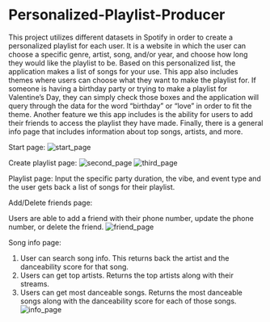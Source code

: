 # Personalized-Playlist-Producer

This project utilizes different datasets in Spotify in order to create a personalized
playlist for each user. It is a website in which the user can choose a specific genre,
artist, song, and/or year, and choose how long they would like the playlist to be. Based
on this personalized list, the application makes a list of songs for your use.
This app also includes themes where users can choose what they want to make the playlist for. 
If someone is having a birthday party or trying to make a playlist for Valentine’s Day, they can 
simply check those boxes and the application will query through the data for the word “birthday” or “love” in 
order to fit the theme. Another feature we this app includes is the ability for users to add their friends to 
access the playlist they have made. Finally, there is a general info page that includes information 
about top songs, artists, and more.

Start page: 
![start_page](https://github.com/martinapz/Personalized-Playlist-Producer/assets/69597141/57c30d83-d6cb-4c38-9aaf-440cf161ff8d)

Create playlist page:
![second_page](https://github.com/martinapz/Personalized-Playlist-Producer/assets/69597141/95127548-ff42-4a80-b89b-25441db946c4)
![third_page](https://github.com/martinapz/Personalized-Playlist-Producer/assets/69597141/a2a1f97c-a636-49ed-88e6-7a342b922e61)

Playlist page:
Input the specific party duration, the vibe, and event type and the user gets back a list of songs for their playlist. 

Add/Delete friends page:

Users are able to add a friend with their phone number, update the phone number, or delete the friend. 
![friend_page](https://github.com/martinapz/Personalized-Playlist-Producer/assets/69597141/4a8de34d-b45c-4c83-be72-644e25ded752)

Song info page: 
1) User can search song info. This returns back the artist and the danceability score for that song.
2) Users can get top artists. Returns the top artists along with their streams.
3) Users can get most danceable songs. Returns the most danceable songs along with the danceability score for each of those songs.
![info_page](https://github.com/martinapz/Personalized-Playlist-Producer/assets/69597141/f3db4ad7-5ea4-42d4-8fa0-b9100eb31b95)








